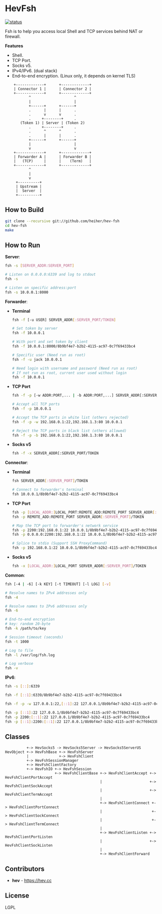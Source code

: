 # HevFsh

[![status](https://gitlab.com/hev/hev-fsh/badges/master/pipeline.svg)](https://gitlab.com/hev/hev-fsh/commits/master)

Fsh is to help you access local Shell and TCP services behind NAT or firewall.

**Features**
* Shell.
* TCP Port.
* Socks v5.
* IPv4/IPv6. (dual stack)
* End-to-end encryption. (Linux only, it depends on kernel TLS)

```
    +-------------+      +-------------+
    | Connector 1 |      | Connector 2 |
    +-------------+      +-------------+
           ^                    ^
           |                    |
           +------+      +------+
           .      |      |      .
           .      v      v      .
           .     +--------+     .
       (Token 1) | Server | (Token 2)
           .     +--------+     .
           .      ^      ^      .
           .      |      |      .
           +------+      +------+
           |                    |
           v                    v
    +-------------+      +-------------+
    | Forwarder A |      | Forwarder B |
    |   (TCP)     |      |    (Term)   |
    +-------------+      +-------------+
           ^
           |
           v
     +----------+
     | Upstream |
     |  Server  |
     +----------+
```

## How to Build
```bash
git clone --recursive git://github.com/heiher/hev-fsh
cd hev-fsh
make
```

## How to Run

**Server**:
```bash
fsh -s [SERVER_ADDR:SERVER_PORT]

# Listen on 0.0.0.0:6339 and log to stdout
fsh -s

# Listen on specific address:port
fsh -s 10.0.0.1:8000
```

**Forwarder**:
* **Terminal**
    ```bash
    fsh -f [-u USER] SERVER_ADDR[:SERVER_PORT/TOKEN]

    # Set token by server
    fsh -f 10.0.0.1

    # With port and set token by client
    fsh -f 10.0.0.1:8000/8b9bf4e7-b2b2-4115-ac97-0c7f69433bc4

    # Specific user (Need run as root)
    fsh -f -u jack 10.0.0.1

    # Need login with username and password (Need run as root)
    # If not run as root, current user used without login
    fsh -f 10.0.0.1
    ```
* **TCP Port**
    ```bash
    fsh -f -p [-w ADDR:PORT,... | -b ADDR:PORT,...] SERVER_ADDR[:SERVER_PORT/TOKEN

    # Accept all TCP ports
    fsh -f -p 10.0.0.1

    # Accept the TCP ports in white list (others rejected)
    fsh -f -p -w 192.168.0.1:22,192.168.1.3:80 10.0.0.1

    # Reject the TCP ports in black list (others allowed)
    fsh -f -p -b 192.168.0.1:22,192.168.1.3:80 10.0.0.1
    ```
* **Socks v5**
    ```bash
    fsh -f -x SERVER_ADDR[:SERVER_PORT/TOKEN
    ```

**Connector**:
* **Terminal**
    ```bash
    fsh SERVER_ADDR[:SERVER_PORT]/TOKEN

    # Connect to forwarder's terminal
    fsh 10.0.0.1/8b9bf4e7-b2b2-4115-ac97-0c7f69433bc4
    ```
* **TCP Port**
    ```bash
    fsh -p [LOCAL_ADDR:]LOCAL_PORT:REMOTE_ADD:REMOTE_PORT SERVER_ADDR[:SERVER_PORT]/TOKEN
    fsh -p REMOTE_ADD:REMOTE_PORT SERVER_ADDR[:SERVER_PORT]/TOKEN

    # Map the TCP port to forwarder's network service
    fsh -p 2200:192.168.0.1:22 10.0.0.1/8b9bf4e7-b2b2-4115-ac97-0c7f69433bc4
    fsh -p 0.0.0.0:2200:192.168.0.1:22 10.0.0.1/8b9bf4e7-b2b2-4115-ac97-0c7f69433bc4

    # Splice to stdio (Support SSH ProxyCommand)
    fsh -p 192.168.0.1:22 10.0.0.1/8b9bf4e7-b2b2-4115-ac97-0c7f69433bc4
    ```
* **Socks v5**
    ```bash
    fsh -x [LOCAL_ADDR:]LOCAL_PORT SERVER_ADDR[:SERVER_PORT]/TOKEN
    ```

**Common**:
```bash
fsh [-4 | -6] [-k KEY] [-t TIMEOUT] [-l LOG] [-v]

# Resolve names to IPv4 addresses only
fsh -4

# Resolve names to IPv6 addresses only
fsh -6

# End-to-end encryption
# key: random 20-byte
fsh -k /path/to/key

# Session timeout (seconds)
fsh -t 1000

# Log to file
fsh -l /var/log/fsh.log

# Log verbose
fsh -v
```

**IPv6**:
```bash
fsh -s [::]:6339

fsh -f [::1]:6339/8b9bf4e7-b2b2-4115-ac97-0c7f69433bc4

fsh -f -p -w 127.0.0.1:22,[::1]:22 127.0.0.1/8b9bf4e7-b2b2-4115-ac97-0c7f69433bc4

fsh -p [::1]:22 127.0.0.1/8b9bf4e7-b2b2-4115-ac97-0c7f69433bc4
fsh -p 2200:[::1]:22 127.0.0.1/8b9bf4e7-b2b2-4115-ac97-0c7f69433bc4
fsh -p [::1]:2200:[::1]:22 127.0.0.1/8b9bf4e7-b2b2-4115-ac97-0c7f69433bc4
```

## Classes

```
          +-> HevSocks5 -> HevSocks5Server -> HevSocks5ServerUS
HevObject +-> HevFshBase +-> HevFshServer
          |              +-> HevFshClient
          +-> HevFshSessionManager
          +-> HevFshClientFactory
          +-> HevFshIO +-> HevFshSession
                       +-> HevFshClientBase +-> HevFshClientAccept +-> HevFshClientPortAccept
                                            |                      +-> HevFshClientSockAccept
                                            |                      +-> HevFshClientTermAccept
                                            |
                                            +-> HevFshClientConnect +-> HevFshClientPortConnect
                                            |                       +-> HevFshClientSockConnect
                                            |                       +-> HevFshClientTermConnect
                                            |
                                            +-> HevFshClientListen +-> HevFshClientPortListen
                                            |                      +-> HevFshClientSockListen
                                            |
                                            +-> HevFshClientForward
```

## Contributors
* **hev** - https://hev.cc

## License
LGPL

